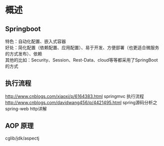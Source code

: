# 概述

## Springboot

特色：自动化配置、嵌入式容器  
好处：简化配置（依赖配置、应用配置）、易于开发、方便部署（也更适合微服务的方式发布）、依赖  
其他的比如：Security、Session、Rest-Data、cloud等等都采用了SpringBoot的方式  

## 执行流程

http://www.cnblogs.com/xiaoxi/p/6164383.html springmvc 执行流程  
http://www.cnblogs.com/davidwang456/p/4421495.html spring源码分析之 spring-web http详解  

## AOP 原理

cglib/jdk/aspectj

